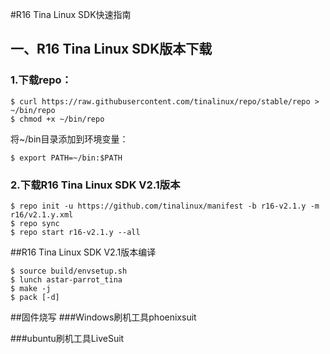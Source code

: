 #R16 Tina Linux SDK快速指南
## 一、R16 Tina Linux SDK版本下载
### 1.下载repo：
```
$ curl https://raw.githubusercontent.com/tinalinux/repo/stable/repo > ~/bin/repo
$ chmod +x ~/bin/repo
```
将~/bin目录添加到环境变量：
```
$ export PATH=~/bin:$PATH
```
### 2.下载R16 Tina Linux SDK V2.1版本
```
$ repo init -u https://github.com/tinalinux/manifest -b r16-v2.1.y -m r16/v2.1.y.xml
$ repo sync
$ repo start r16-v2.1.y --all
```
##R16 Tina Linux SDK V2.1版本编译
```
$ source build/envsetup.sh
$ lunch astar-parrot_tina
$ make -j
$ pack [-d]
```
##固件烧写
###Windows刷机工具phoenixsuit

###ubuntu刷机工具LiveSuit

